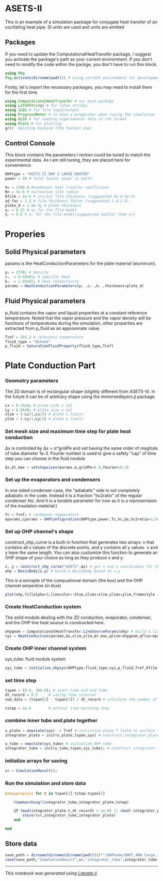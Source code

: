 # ASETS-II

This is an example of a simulation package for conjugate heat transfer of an oscillating heat pipe. SI units are used and units are emitted

## Packages
If you need to update the ComputationalHeatTransfer package, I suggest you activate the package's path as your current environment. If you don't need to modify the code within the packge, you don't have to run this block.


```julia
using Pkg
Pkg.activate(dirname(pwd())) # using current environment for development
```

Firstly, let's import the necessary packages, you may need to install them for the first time.


```julia
using ComputationalHeatTransfer # our main package
using LaTeXStrings # for latex strings
using JLD2 # for file input/output
using ProgressMeter # to have a progessbar when runing the simulation
using XLSX # for reading experimental data in CSV format
using Plots # for plotting
gr()  #ploting backend (the fastest one)
```

## Control Console

This block contains the parameters I reckon could be tuned to match the experimental data.
As I am still tuning, they are placed here for convenience.


```julia
OHPtype = "ASETS-II OHP 2 LARGE HEATER"
power = 40 # total heater power in watts

hc = 1500.0 #condenser heat transfer coefficient
Rn = 3e-6 # nucleation site radius
δfilm = 2e-5 # initial film thickness (sugguested 5e-6-5e-5)
ad_fac = 1.3 # film thickness factor (sugguested 1.0-1.5)
plate_d = 1.5e-3; # plate thickness
η₊ = 0.15 # η+ for the film model
η₋ = 0.0 # η- for the film model(sugguested smaller than η+)
```

# Properies

## Solid Physical parameters

params is the HeatConductionParameters for the plate material (aluminum).


```julia
ρₛ = 2730; # density
cₛ  = 8.93e02; # specific heat
kₛ  = 1.93e02; # heat conductivity
params = HeatConductionParameters(ρₛ ,cₛ ,kₛ ,thickness=plate_d)
```

## Fluid Physical parameters

p_fluid contains the vapor and liquid properties at a constant reference temperature. Noted that the vapor pressure and the vapor density will be functions of temperatures during the simulation, other properties are extracted from p_fluid as an approximate value.


```julia
Tref = 291.2 # reference temperature
fluid_type = "Butane"
p_fluid = SaturationFluidProperty(fluid_type,Tref)
```

# Plate Conduction Part

### Geometry parameters
The 2D domain is of rectangular shape (slightly different from ASETS-II). In the future it can be of arbitrary shape using the immersedlayers.jl package.


```julia
Lx = 0.1524; # plate size x [m]
Ly = 0.0648; # plate size y [m]
xlim = (-Lx/2,Lx/2) # plate x limits
ylim = (-Ly/2,Ly/2) # plate y limits
```

### Set mesh size and maximum time step for plate heat conduction
Δx is controlled by Δx = α*gridPe and set having the same order of magitute of tube diameter 1e-3. Fourier number is used to give a safety "cap" of time step you can choose in the fluid module


```julia
Δx,Δt_max = setstepsizes(params.α,gridPe=8.0,fourier=0.3)
```

### Set up the evaporators and condensers
In one sided condenser case, the "adiabatic" side is not completely adiabatic in the code. Instead it is a fraction "hc2ratio" of the regular condenser htc. And it is a tunable parameter for now as it is a representaion of the insulation material:)


```julia
Tc = Tref; # condenser temperature
eparams,cparams = OHPConfiguration(OHPtype,power,Tc,hc,Δx,hc2ratio=1/30);
```

### Set up OHP channel's shape
construct_ohp_curve is a built-in function that generates two arrays: x that contains all x values of the discrete points, and y contains all y values. x and y have the same length. You can also customize this function to generate an OHP shape of your choice as long as they produce x and y.


```julia
x, y = construct_ohp_curve("ASETS",Δx) # get x and y coordinates for the channel
ohp = BasicBody(x,y) # build a BasicBody based on x,y
```

This is a exmaple of the compuational domain (the box) and the OHP channel serpentine (in blue)


```julia
plot(ohp,fillalpha=0,linecolor=:blue,xlims=xlim,ylims=ylim,framestyle = :box)
```

### Create HeatConduction system
The solid module dealing with the 2D conduction, evaporator, condenser, and the OHP line heat source is constructed here.


```julia
ohpgeom = ComputationalHeatTransfer.LineSourceParams(ohp) # build a line heat source based on BasicBody
sys = HeatConduction(params,Δx,xlim,ylim,Δt_max,qline=ohpgeom,qflux=eparams,qmodel=cparams)
```

### Create OHP inner channel system
sys_tube: fluid module system


```julia
sys_tube = initialize_ohpsys(OHPtype,fluid_type,sys,p_fluid,Tref,δfilm,η₊,η₋,Rn,ad_fac,power)
```

### set time step


```julia
tspan = (0.0, 300.0); # start time and end time
dt_record = 0.5     # saving time interval
num_data = (tspan[2] - tspan[1]) / dt_record # calculate the number of saving data points

tstep = 5e-4        # actrual time marching step
```

### combine inner tube and plate together


```julia
u_plate = newstate(sys) .+ Tref # initialize plate T field to uniform Tref
integrator_plate = init(u_plate,tspan,sys) # construct integrator_plate

u_tube = newstate(sys_tube) # initialize OHP tube 
integrator_tube = init(u_tube,tspan,sys_tube); # construct integrator_tube
```

### initialize arrays for saving


```julia
sr = SimulationResult();
```

### Run the simulation and store data


```julia
@showprogress for t in tspan[1]:tstep:tspan[2]

    timemarching!(integrator_tube,integrator_plate,tstep)

    if (mod(integrator_plate.t,dt_record) < 1e-6) || (mod(-integrator_plate.t,dt_record) < 1e-6)
        store!(sr,integrator_tube,integrator_plate)
    end

end
```

## Store data


```julia
save_path = dirname(dirname(dirname(pwd())))*"/OHPnume/OHP2_40W_large.jld2"
save(save_path,"SimulationResult",sr,"integrator_tube",integrator_tube,"integrator_plate",integrator_plate,"ohp",ohp)
```

---

*This notebook was generated using [Literate.jl](https://github.com/fredrikekre/Literate.jl).*
